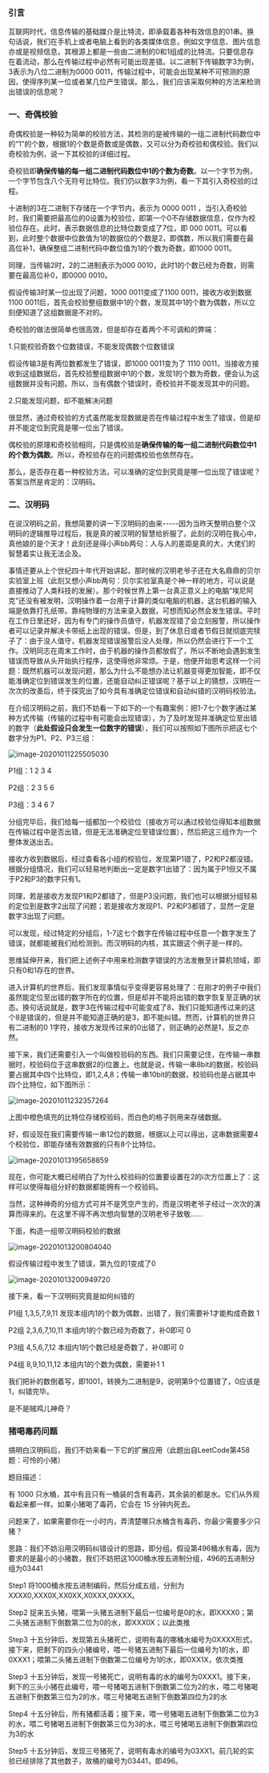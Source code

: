 ### 引言

互联网时代，信息传输的基础媒介是比特流，即承载着各种有效信息的01串。换句话说，我们在手机上或者电脑上看到的各类媒体信息，例如文字信息、图片信息亦或是视频信息，其根源上都是一些由二进制的0和1组成的比特流。只要信息存在着流动，那么在传输过程中必然有可能出现差错。以二进制下传输数字3为例，3表示为八位二进制为0000 0011，传输过程中，可能会出现某种不可预测的原因，使得序列某一位或者某几位产生错误。那么，我们应该采取何种的方法来检测出错误的信息呢？

### 一、奇偶校验

奇偶校验是一种较为简单的校验方法，其检测的是被传输的一组二进制代码数位中的“1”的个数，根据1的个数是奇数或是偶数，又可以分为奇校验和偶校验。我们以奇校验为例，说一下其校验的详细过程。

奇校验即**确保传输的每一组二进制代码数位中1的个数为奇数**。以一个字节为例，一个字节包含八个无符号比特位。我们仍以数字3为例，看一下其引入奇校验的过程。

十进制的3在二进制下存储在一个字节内，表示为 0000 0011 ，当引入奇校验时，我们需要把最高位的0设置为校验位，即第一个0不存储数据信息，仅作为校验位存在。此时，表示数据信息的比特位数变成了7位，即 000 0011。可以看到，此时整个数据中位数值为1的数据位的个数是2，即偶数，所以我们需要在最高位补1，确保整组二进制代码中数位值为1的个数为奇数，即1000 0011。

同理，当传输2时，2的二进制表示为000 0010，此时1的个数已经为奇数，则需要在最高位补0，即0000 0010。

假设传输3时某一位出现了问题，1000 0011变成了1100 0011，接收方收到数据1100 0011后，首先会校验整组数据中1的个数，发现其中1的个数为偶数，所以立刻便知道了这组数据是不对的。

奇校验的做法很简单也很高效，但是却存在着两个不可调和的弊端：

1.只能校验奇数个位数错误，不能发现偶数个位数错误

假设传输3是有两位数都发生了错误，即1000 0011变为了 1110 0011，当接收方接收到这组数据后，首先校验整组数据中1的个数，发现1的个数为奇数，便会认为这组数据并没有问题。所以，当有偶数个错误时，奇校验并不能发现其中的问题。

2.只能发现问题，却不能解决问题

很显然，通过奇校验的方式虽然能发现数据是否在传输过程中发生了错误，但是却并不能定位到究竟是哪一位出了错误。

偶校验的原理和奇校验相同，只是偶校验是**确保传输的每一组二进制代码数位中1的个数为偶数**。所以，奇校验存在的问题偶校验也依然存在。

那么，是否存在着一种校验方法，可以准确的定位到究竟是哪一位出现了错误呢？答案当然是肯定的：汉明码。

### 二、汉明码

在说汉明码之前，我想简要的讲一下汉明码的由来-----因为当昨天整明白整个汉明码的逻辑推导过程后，我是真的被汉明的智慧给折服了。此刻的汉明在我心中，真他娘的是个天才！此刻还是得小声bb两句：人与人的差距是真的大，大佬们的智慧着实让我无法企及。

事情还要从上个世纪四十年代开始讲起，那时候的汉明老爷子还在大名鼎鼎的贝尔实验室上班（此刻又想小声bb两句：贝尔实验室真是个神一样的地方，可以说是直接推动了人类科技的发展）。那个时候世界上第一台真正意义上的电脑“埃尼阿克”还没有被发明，汉明操作着一台用于计算的类似电脑的机器，这台机器的输入端是依靠打孔纸带。靠纯物理的方法来录入数据，可想而知必然会发生错误。平时在工作日里还好，因为有专门的操作员值守，机器发现错了会立刻报警，所以操作者可以记录并解决卡带纸上出现的错误。但是，到了休息日或者节假日就彻底完犊子了：由于没人值守，机器发现错误报警后没人处理，所以仍然会进行下一个工作。汉明同志在周末工作时，由于机器的操作员都放假了，所以不断地会遇到发生错误而导致从头开始执行程序，这使得他非常烦。于是，他便开始思考这样一个问题：既然机器可以发现问题，那么为什么不能想办法让机器变得更加智能，即不仅能准确定位到错误发生的位置，还能自动纠正错误呢？基于以上的猜想，汉明在一次次的改善后，终于探究出了如今具有准确定位错误和自动纠错的汉明码校验法。

在介绍汉明码之前，我们不妨看一下如下的一个有趣案例：把1-7七个数字通过某种方式传输（传输的过程中有可能会出现错误），为了及时发现并准确定位至出错的数字（**此处假设只会发生一位数字的错误**），我们可以按照如下图所示把这七个数字分为P1、P2、P3三组：

![image-20201011225505030](/img/汉明码/数字分组.png)

P1组：1	2	3	4

P2组：2	3	5	6

P3组：3	4	6	7

分组完毕后，我们给每一组都加一个校验位（接收方可以通过校验位得知本组数据在传输过程中是否出错，但是无法准确定位至错误位置），然后把这三组作为一个整体发送出去。

接收方收到数据后，经过查看各小组的校验位，发现第P1错了，P2和P2都没错。根据分组情况，我们可以轻易地判断出一定是数字1出错了：因为属于P1但又不属于P2和P3的数字只有1。

同理，若是接收方发现P1和P2都错了，但是P3没问题，我们也可以根据分组轻易的定位到是数字2出现了问题；若是接收方发现P1、P2和P3都错了，显然一定是数字3出现了问题。

可以发现，经过特定的分组后，1-7这七个数字在传输过程中任意一个数字发生了错误，就都能被我们给检测到。而汉明码的内核，其实跟这个例子是一样的。

思维延伸开来，我们把上述例子中用来检测数字错误的方法发散至计算机领域，即只有0和1存在的世界。

进入计算机的世界后，我们发现事情似乎变得更容易处理了：在刚才的例子中我们虽然能定位至出错的数字所在的位置，但是却并不能将出错的数字恢复至正确的状态。换句话说就是，数字3在传输过程中可能变成了8，我们只能知道传过来的这个8是错误的，但是并不能知道正确的是3，即不能纠错。然而，计算机的世界只有二进制的0 1字符，接收方发现传过来的0出错了，则正确的必然是1，反之亦然。

接下来，我们还需要引入一个叫做校验码的东西。我们只需要记住，在传输一串数据时，校验码位于这串数据2的i位置上。也就是说，传输一串8bit的数据，校验码要占据其中四个比特位，即1,2,4,8；传输一串10bit的数据，校验码也是占据其中四个比特位，如下图所示：

![image-20201011232357264](/img/汉明码/校验码的位置.png)

上图中橙色填充的比特位存储校验码，而白色的格子则用来存储数据。

好，假设现在我们需要传输一串12位的数据，根据以上可以得出，这串数据需要4个校验位，即能存储有效数据的只有8个比特位。

![image-20201013195658859](/img/关于数据校验--奇偶校验与汉明码/12位分组.png)

现在，你可能大概已经明白了为什么校验码的位置要设置在2的i次方位置上了：这样可以使得每组分好的数据都能拥有一个校验码。

当然，这种神奇的分组方式可并不是凭空产生的，而是汉明老爷子经过一次次的演算而得来的。在这里不得不再次想向智慧的汉明老爷子致敬......

下面，构造一组带汉明码校验的数据

![image-20201013200804040](/img/关于数据校验--奇偶校验与汉明码/构造数据.png)

假设传输过程中发生了错误，第九位的1变成了0

![image-20201013200949720](/img/关于数据校验--奇偶校验与汉明码/出错数据.png)

接下来，看一下汉明码究竟是如何纠错的

P1组 1,3,5,7,9,11  发现本组内1的个数为偶数，出错了，我们需要补1才能构成奇数   1

P2组 2,3,6,7,10,11 本组内1的个数已经为奇数了，补0即可										    0

P3组 4,5,6,7,12     本组内1的个数已经是奇数了，补0即可											 0

P4组 8,9,10,11,12 本组内1的个数为偶数，需要补1                                                         1

我们把补的数倒着写，即1001，转换为二进制是9，说明第9个位置错了，0应该是1，纠错完毕。

是不是贼鸡儿神奇？

### 猪喝毒药问题

搞明白汉明码后，我们不妨来看一下它的扩展应用（此题出自LeetCode第458题：可怜的小猪）

题目描述：

有 1000 只水桶，其中有且只有一桶装的含有毒药，其余装的都是水。它们从外观看起来都一样。如果小猪喝了毒药，它会在 15 分钟内死去。

问题来了，如果需要你在一小时内，弄清楚哪只水桶含有毒药，你最少需要多少只猪？

思路：我们不妨沿用汉明码纠错设计的思路，即分组。假设第496桶水有毒，因为要求的是最小的小猪数，我们不妨把这1000桶水按五进制分组，496的五进制分组为03441

Step1  将1000桶水按五进制编码，然后分成五组，分别为XXXX0,XXX0X,XX0XX,X0XXX,0XXXX。

Step2 捉来五头猪，喂第一头猪五进制下最后一位编号是0的水，即XXXX0；第二头猪五进制下倒数第二位为0的水，即XXX0X；以此类推

Step3 十五分钟后，发现第五头猪死亡，说明有毒的哪桶水编号为0XXXX形式，接下来，把剩下的四头小猪编号，喂一号猪五进制下最后一位编号为1的水，即0XXX1；喂第二头猪五进制下倒数第二位编号为1的水，即0XX1X，依次类推

Step3 十五分钟后，发现一号猪死亡，说明有毒的水的编号为0XXX1。接下来，剩下的三头小猪在此编号，喂一号猪喝五进制下倒数第二位为2的水，喂二号猪喝五进制下倒数第三位为2的水，喂三号猪喝五进制下倒数第四位为2的水

Step4 十五分钟后，所有猪都活着；接下来，喂一号猪喝五进制下倒数第二位为3的水，喂二号猪喝五进制下倒数第三位为3的水，喂三号猪喝五进制下倒数第四位为3的水

Step5 十五分钟后，发现三号猪死了，说明有毒水的编号为03XX1。前几轮的实验已经排除了其他数子，故桶的编号为03441，即496。